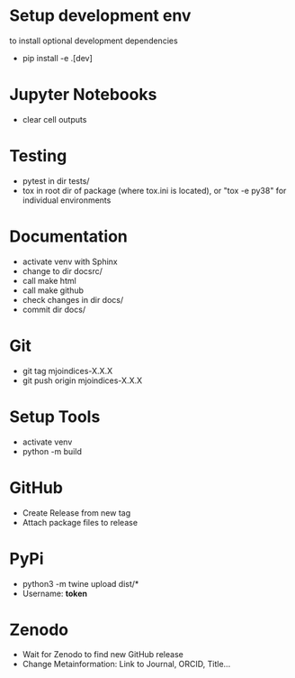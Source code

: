 # Setup development env
 to install optional development dependencies
- pip install -e .[dev]

# Jupyter Notebooks
- clear cell outputs 

# Testing
- pytest in dir tests/
- tox in root dir of package (where tox.ini is located), or "tox -e py38" for individual environments

# Documentation
- activate venv with Sphinx
- change to dir docsrc/
- call make html
- call make github
- check changes in dir docs/
- commit dir docs/

# Git
- git tag mjoindices-X.X.X
- git push origin mjoindices-X.X.X

# Setup Tools
- activate venv
- python -m build

# GitHub
- Create Release from new tag
- Attach package files to release

# PyPi
- python3 -m twine upload dist/*
- Username: __token__

# Zenodo
- Wait for Zenodo to find new GitHub release
- Change Metainformation: Link to Journal, ORCID, Title...

